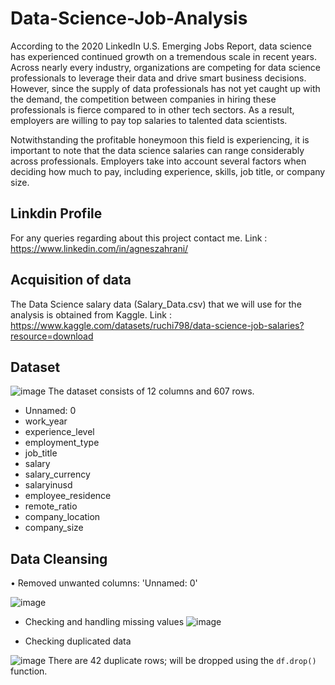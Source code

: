 # Data-Science-Job-Analysis
According to the 2020 LinkedIn U.S. Emerging Jobs Report,  data science has experienced continued growth on a tremendous scale in recent years. Across nearly every industry, organizations are competing for data science professionals to leverage their data and drive smart business decisions. However, since the supply of data professionals has not yet caught up with the demand, the competition between companies in hiring these professionals is fierce compared to in other tech sectors. As a result, employers are willing to pay top salaries to talented data scientists.

Notwithstanding the profitable honeymoon this field is experiencing, it is important to note that the data science salaries can range considerably across professionals. Employers take into account several factors when deciding how much to pay, including experience, skills, job title, or company size. 

## Linkdin Profile
For any queries regarding about this project contact me.
Link : https://www.linkedin.com/in/agneszahrani/

## Acquisition of data
The Data Science salary data (Salary_Data.csv) that we will use for the analysis is obtained from Kaggle.
Link : https://www.kaggle.com/datasets/ruchi798/data-science-job-salaries?resource=download

## Dataset
![image](https://user-images.githubusercontent.com/67780196/179521118-9718c228-960f-45d8-9f26-edf1dd911c84.png)
The dataset consists of 12 columns and 607 rows.
- Unnamed: 0
- work_year
- experience_level
- employment_type
- job_title
- salary
- salary_currency
- salaryinusd
- employee_residence
- remote_ratio
- company_location
- company_size

## Data Cleansing
• Removed unwanted columns: 'Unnamed: 0'

![image](https://user-images.githubusercontent.com/67780196/179521649-c01d4bed-bbda-4fad-84c0-9b4a8b9a7808.png)

- Checking and handling missing values
![image](https://user-images.githubusercontent.com/67780196/179521917-8cb57e51-6e5d-4fb3-99a5-a3447f0c27a3.png)


- Checking duplicated data

![image](https://user-images.githubusercontent.com/67780196/179522067-0b1d6029-3cf2-4ebf-805d-2f56b54b280b.png)
There are 42 duplicate rows; will be dropped using the `df.drop()` function.
